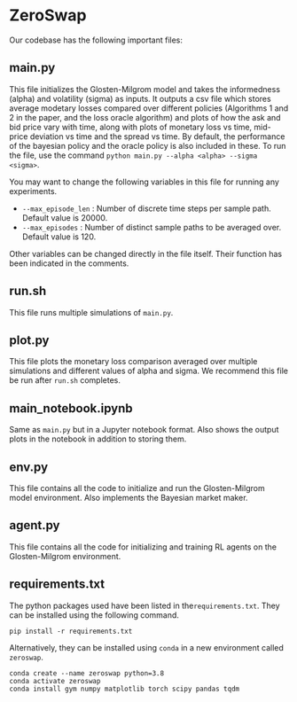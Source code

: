# ZeroSwap
 
Our codebase has the following important files:

## main.py 

This file initializes the Glosten-Milgrom model and takes the informedness (alpha) and volatility (sigma) as inputs. It outputs a csv file which stores average modetary losses compared over different policies (Algorithms 1 and 2 in the paper, and the loss oracle algorithm) and plots of how the ask and bid price vary with time, along with plots of monetary loss vs time, mid-price deviation vs time and the spread vs time. By default, the performance of the bayesian policy and the oracle policy is also included in these. To run the file, use the command `python main.py --alpha <alpha> --sigma <sigma>`.

You may want to change the following variables in this file for running any experiments.
- `--max_episode_len` : Number of discrete time steps per sample path. Default value is 20000. 
- `--max_episodes` : Number of distinct sample paths to be averaged over. Default value is 120.

Other variables can be changed directly in the file itself. Their function has been indicated in the comments.

## run.sh

This file runs multiple simulations of `main.py`. 

## plot.py

This file plots the monetary loss comparison averaged over multiple simulations and different values of alpha and sigma. We recommend this file be run after `run.sh` completes.

## main_notebook.ipynb

Same as `main.py` but in a Jupyter notebook format. Also shows the output plots in the notebook in addition to storing them.

## env.py

This file contains all the code to initialize and run the Glosten-Milgrom model environment. Also implements the Bayesian market maker.

## agent.py

This file contains all the code for initializing and training RL agents on the Glosten-Milgrom environment.

## requirements.txt

The python packages used have been listed in the`requirements.txt`. They can be installed using the following command.

```
pip install -r requirements.txt
```

Alternatively, they can be installed using `conda` in a new environment called `zeroswap`.
```
conda create --name zeroswap python=3.8
conda activate zeroswap
conda install gym numpy matplotlib torch scipy pandas tqdm
```

